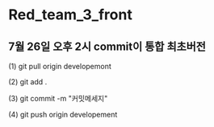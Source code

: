 # Red_team_3_front
## 7월 26일 오후 2시 commit이 통합 최초버전

(1) git pull origin developemont

(2) git add .

(3) git commit -m "커밋메세지"

(4) git push origin developement
